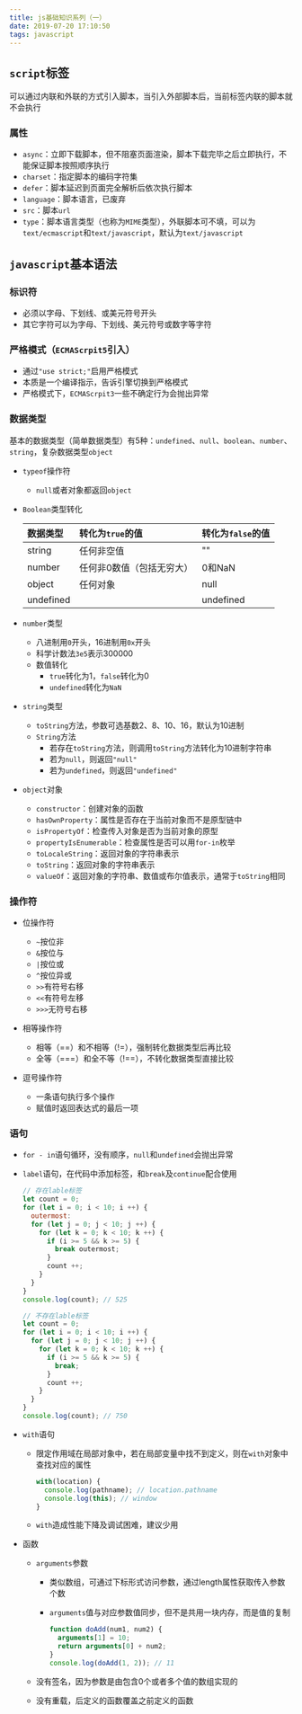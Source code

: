```yaml
---
title: js基础知识系列（一）
date: 2019-07-20 17:10:50
tags: javascript
---
```


## `script`标签

可以通过内联和外联的方式引入脚本，当引入外部脚本后，当前标签内联的脚本就不会执行

### 属性

+ `async`：立即下载脚本，但不阻塞页面渲染，脚本下载完毕之后立即执行，不能保证脚本按照顺序执行
+ `charset`：指定脚本的编码字符集
+ `defer`：脚本延迟到页面完全解析后依次执行脚本
+ `language`：脚本语言，已废弃
+ `src`：脚本`url`
+ `type`：脚本语言类型（也称为`MIME`类型），外联脚本可不填，可以为`text/ecmascript`和`text/javascript`，默认为`text/javascript`

## `javascript`基本语法

### 标识符

+ 必须以字母、下划线、或美元符号开头
+ 其它字符可以为字母、下划线、美元符号或数字等字符

### 严格模式（`ECMAScrpit5`引入）

+ 通过`"use strict;"`启用严格模式
+ 本质是一个编译指示，告诉引擎切换到严格模式
+ 严格模式下，`ECMAScrpit3`一些不确定行为会抛出异常

### 数据类型

基本的数据类型（简单数据类型）有5种：`undefined`、`null`、`boolean`、`number`、`string`，复杂数据类型`object`

+ `typeof`操作符
  + `null`或者对象都返回`object`

+ `Boolean`类型转化


  | 数据类型 | 转化为`true`的值 | 转化为`false`的值 |
  |:---|:----|:----|
  | string | 任何非空值 | "" |
  | number | 任何非0数值（包括无穷大） | 0和NaN |
  | object | 任何对象 | null |
  | undefined | | undefined |

+ `number`类型
  + 八进制用`0`开头，16进制用`0x`开头
  + 科学计数法`3e5`表示300000
  + 数值转化
    + `true`转化为1，`false`转化为0
    + `undefined`转化为`NaN`

+ `string`类型
  + `toString`方法，参数可选基数2、8、10、16，默认为10进制
  + `String`方法
    + 若存在`toString`方法，则调用`toString`方法转化为10进制字符串
    + 若为`null`，则返回`"null"`
    + 若为`undefined`，则返回`"undefined"`

+ `object`对象
  + `constructor`：创建对象的函数
  + `hasOwnProperty`：属性是否存在于当前对象而不是原型链中
  + `isPropertyOf`：检查传入对象是否为当前对象的原型
  + `propertyIsEnumerable`：检查属性是否可以用`for-in`枚举
  + `toLocaleString`：返回对象的字符串表示
  + `toString`：返回对象的字符串表示
  + `valueOf`：返回对象的字符串、数值或布尔值表示，通常于`toString`相同

### 操作符

+ 位操作符
  + `~`按位非
  + `&`按位与
  + `|`按位或
  + `^`按位异或
  + `>>`有符号右移
  + `<<`有符号左移
  + `>>>`无符号右移

+ 相等操作符
  + 相等（==）和不相等（!=），强制转化数据类型后再比较
  + 全等（===）和全不等（!==），不转化数据类型直接比较

+ 逗号操作符
  + 一条语句执行多个操作
  + 赋值时返回表达式的最后一项

### 语句

  + `for - in`语句循环，没有顺序，`null`和`undefined`会抛出异常
  + `label`语句，在代码中添加标签，和`break`及`continue`配合使用
  
    ```javascript
    // 存在lable标签
    let count = 0;
    for (let i = 0; i < 10; i ++) {
      outermost:
      for (let j = 0; j < 10; j ++) {
        for (let k = 0; k < 10; k ++) {
          if (i >= 5 && k >= 5) {
            break outermost;
          }
          count ++;
        }
      }
    }
    console.log(count); // 525

    // 不存在lable标签
    let count = 0;
    for (let i = 0; i < 10; i ++) {
      for (let j = 0; j < 10; j ++) {
        for (let k = 0; k < 10; k ++) {
          if (i >= 5 && k >= 5) {
            break;
          }
          count ++;
        }
      }
    }
    console.log(count); // 750
    ```
  
  + `with`语句
    + 限定作用域在局部对象中，若在局部变量中找不到定义，则在`with`对象中查找对应的属性
    
      ```javascript
      with(location) {
        console.log(pathname); // location.pathname
        console.log(this); // window
      }
      ```

    + `with`造成性能下降及调试困难，建议少用

+ 函数

  + `arguments`参数
    + 类似数组，可通过下标形式访问参数，通过length属性获取传入参数个数
    + `arguments`值与对应参数值同步，但不是共用一块内存，而是值的复制

      ```javascript
      function doAdd(num1, num2) {
        arguments[1] = 10;
        return arguments[0] + num2;
      }
      console.log(doAdd(1, 2)); // 11
      ```

  + 没有签名，因为参数是由包含0个或者多个值的数组实现的
  + 没有重载，后定义的函数覆盖之前定义的函数